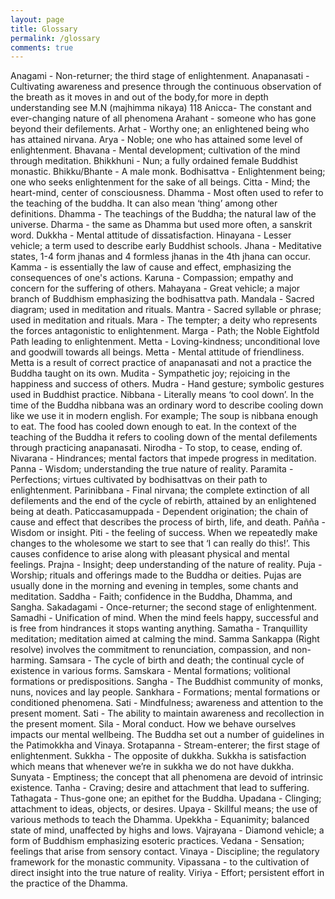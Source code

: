 ```yaml
---
layout: page
title: Glossary
permalink: /glossary
comments: true
---
```



Anagami - Non-returner; the third stage of enlightenment.
Anapanasati - Cultivating awareness and presence through the continuous observation of the breath as it moves in and out of the body,for more in depth understanding see M.N (majhimma nikaya) 118
Anicca- The constant and ever-changing nature of all phenomena
Arahant - someone who has gone beyond their defilements.
Arhat - Worthy one; an enlightened being who has attained nirvana.
Arya - Noble; one who has attained some level of enlightenment.
Bhavana - Mental development; cultivation of the mind through meditation.
Bhikkhuni - Nun; a fully ordained female Buddhist monastic.
Bhikku/Bhante - A male monk.
Bodhisattva - Enlightenment being; one who seeks enlightenment for the sake of all beings.
Citta - Mind; the heart-mind, center of consciousness.
Dhamma - Most often used to refer to the teaching of the buddha. It can also mean ‘thing’ among other definitions.
Dhamma - The teachings of the Buddha; the natural law of the universe.
Dharma - the same as Dhamma but used more often, a sanskrit word.
Dukkha - Mental attitude of dissatisfaction.
Hinayana - Lesser vehicle; a term used to describe early Buddhist schools.
Jhana - Meditative states, 1-4 form jhanas and 4 formless jhanas in the 4th jhana can occur.
Kamma -  is essentially the law of cause and effect, emphasizing the consequences of one's actions.
Karuna - Compassion; empathy and concern for the suffering of others.
Mahayana - Great vehicle; a major branch of Buddhism emphasizing the bodhisattva path.
Mandala - Sacred diagram; used in meditation and rituals.
Mantra - Sacred syllable or phrase; used in meditation and rituals.
Mara - The tempter; a deity who represents the forces antagonistic to enlightenment.
Marga - Path; the Noble Eightfold Path leading to enlightenment.
Metta - Loving-kindness; unconditional love and goodwill towards all beings.
Metta - Mental attitude of friendliness. Metta is a result of correct practice of anapanasati and not a practice the Buddha taught on its own.
Mudita - Sympathetic joy; rejoicing in the happiness and success of others.
Mudra - Hand gesture; symbolic gestures used in Buddhist practice.
Nibbana - Literally means ‘to cool down’. In the time of the Buddha nibbana was an ordinary word to describe cooling down like we use it in modern english. For example; The soup is nibbana enough to eat. The food has cooled down enough to eat. In the context of the teaching of the Buddha it refers to cooling down of the mental defilements through practicing anapanasati.
Nirodha - To stop, to cease, ending of.
Nivarana - Hindrances; mental factors that impede progress in meditation.
Panna - Wisdom; understanding the true nature of reality.
Paramita - Perfections; virtues cultivated by bodhisattvas on their path to enlightenment.
Parinibbana - Final nirvana; the complete extinction of all defilements and the end of the cycle of rebirth, attained by an enlightened being at death.
Paticcasamuppada - Dependent origination; the chain of cause and effect that describes the process of birth, life, and death.
Pañña - Wisdom or insight.
Piti - the feeling of success. When we repeatedly make changes to the wholesome we start to see that ‘I can really do this!’. This causes confidence to arise along with pleasant physical and mental feelings.
Prajna - Insight; deep understanding of the nature of reality.
Puja - Worship; rituals and offerings made to the Buddha or deities. Pujas are usually done in the morning and evening in temples, some chants and meditation.
Saddha - Faith; confidence in the Buddha, Dhamma, and Sangha.
Sakadagami - Once-returner; the second stage of enlightenment.
Samadhi - Unification of mind. When the mind feels happy, successful and is free from hindrances it stops wanting anything.
Samatha - Tranquillity meditation; meditation aimed at calming the mind.
Samma Sankappa (Right resolve) involves the commitment to renunciation, compassion, and non-harming.
Samsara - The cycle of birth and death; the continual cycle of existence in various forms.
Samskara - Mental formations; volitional formations or predispositions.
Sangha - The Buddhist community of monks, nuns, novices and lay people.
Sankhara - Formations; mental formations or conditioned phenomena.
Sati - Mindfulness; awareness and attention to the present moment.
Sati - The ability to maintain awareness and recollection in the present moment.
Sila - Moral conduct. How we behave ourselves impacts our mental wellbeing. The Buddha set out a number of guidelines in the Patimokkha and Vinaya.
Srotapanna - Stream-enterer; the first stage of enlightenment.
Sukkha - The opposite of dukkha. Sukkha is satisfaction which means that whenever we’re in sukkha we do not have dukkha.
Sunyata - Emptiness; the concept that all phenomena are devoid of intrinsic existence.
Tanha - Craving; desire and attachment that lead to suffering.
Tathagata - Thus-gone one; an epithet for the Buddha.
Upadana - Clinging; attachment to ideas, objects, or desires.
Upaya - Skillful means; the use of various methods to teach the Dhamma.
Upekkha - Equanimity; balanced state of mind, unaffected by highs and lows.
Vajrayana - Diamond vehicle; a form of Buddhism emphasizing esoteric practices.
Vedana - Sensation; feelings that arise from sensory contact.
Vinaya - Discipline; the regulatory framework for the monastic community.
Vipassana - to the cultivation of direct insight into the true nature of reality.
Viriya - Effort; persistent effort in the practice of the Dhamma.